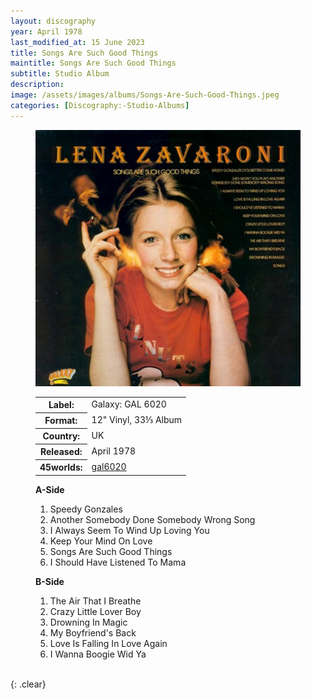 ```yaml
---
layout: discography
year: April 1978
last_modified_at: 15 June 2023
title: Songs Are Such Good Things
maintitle: Songs Are Such Good Things
subtitle: Studio Album
description: 
image: /assets/images/albums/Songs-Are-Such-Good-Things.jpeg
categories: [Discography:-Studio-Albums]
---
```


<figure class="fig1" id="galaxy">
<img src="/assets/images/albums/Songs-Are-Such-Good-Things.jpeg" class="full-width" alt="Front Cover for the album Songs Are Such Good Things (1978)" />
<figcaption>
<table>
<tr><th>Label:</th><td>Galaxy: GAL 6020</td></tr>
<tr><th>Format:</th><td>12" Vinyl, 33⅓ Album</td></tr>
<tr><th>Country:</th><td>UK</td></tr>
<tr><th>Released:</th><td>April 1978</td></tr>
<tr class="split"><th>45worlds:</th><td><a class="external-link" href="http://www.45worlds.com/vinyl/album/gal6020">gal6020</a></td></tr>
</table>
</figcaption>
</figure>

<figure class="fig2" id="Tracks">
<figcaption>
<strong>A-Side</strong>
</figcaption>
<ol>
<li>Speedy Gonzales</li>
<li>Another Somebody Done Somebody Wrong Song</li>
<li>I Always Seem To Wind Up Loving You</li>
<li>Keep Your Mind On Love</li>
<li>Songs Are Such Good Things</li>
<li>I Should Have Listened To Mama</li>
</ol>
<figcaption>
<strong>B-Side</strong>
</figcaption>
<ol>
<li>The Air That I Breathe</li>
<li>Crazy Little Lover Boy</li>
<li>Drowning In Magic</li>
<li>My Boyfriend's Back</li>
<li>Love Is Falling In Love Again</li>
<li>I Wanna Boogie Wid Ya</li>
</ol>
</figure>

<br />{: .clear}

